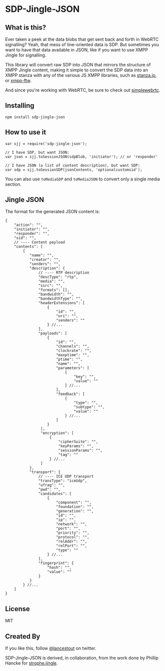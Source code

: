# SDP-Jingle-JSON

## What is this?

Ever taken a peek at the data blobs that get sent back and forth in WebRTC
signalling? Yeah, that mess of line-oriented data is SDP. But sometimes
you want to have that data available in JSON, like if you want to use XMPP
Jingle for signalling.

This library will convert raw SDP into JSON that mirrors the structure of
XMPP Jingle content, making it simple to convert the SDP data into an XMPP 
stanza with any of the various JS XMPP libraries, such as [stanza.io](https://github.com/legastero/stanza.io),
or [xmpp-ftw](https://github.com/lloydwatkin/xmpp-ftw).

And since you're working with WebRTC, be sure to check out
[simplewebrtc](https://simplewebrtc.com).

## Installing

```
npm install sdp-jingle-json
```

## How to use it

```
var sjj = require('sdp-jingle-json');

// I have SDP, but want JSON:
var json = sjj.toSessionJSON(sdpBlob, 'initiator'); // or 'responder'

// I have JSON (a list of content description), but want SDP:
var sdp = sjj.toSessionSDP(jsonContents, 'optionalcustomsid');
```

You can also use `toMediaSDP` and `toMediaJSON` to convert only a single media section.

## Jingle JSON

The format for the generated JSON content is:

```
{
    "action": "",
    "initiator": "",
    "responder": "",
    "sid": "",
    // ---- Content payload
    "contents": [
        {
           "name": "",
           "creator": "",
           "senders": "",
           "description": {
               // ---- RTP description
               "descType": "rtp",
               "media": "",
               "ssrc": "",
               "formats": [],
               "bandwidth": "",
               "bandwidthType": "",
               "headerExtensions": [
                   {
                       "id": "",
                       "uri": "",
                       "senders": ""
                   } //...
               ],
               "payloads": [
                   {
                       "id": "",
                       "channels": "",
                       "clockrate": "",
                       "maxptime": "",
                       "ptime": "",
                       "name": "",
                       "parameters": [
                           {
                               "key": "",
                               "value": ""
                           } //...
                       ],
                       "feedback": [
                           {
                               "type": "",
                               "subtype": "",
                               "value": ""
                           } //...
                       ]
                   }
                ],
                "encryption": [
                    {
                        "cipherSuite": "",
                        "keyParams": "",
                        "sessionParams": "",
                        "tag": ""
                    } //...
                ]
           },
           "transport": {
               // ---- ICE UDP transport
               "transType": "iceUdp",
               "ufrag": "",
               "pwd": "",
               "candidates": [
                   {
                       "component": "",
                       "foundation": "",
                       "generation": "",
                       "id": "",
                       "ip": "",
                       "network": "",
                       "port": "",
                       "priority": "",
                       "protocol": "",
                       "relAddr": "",
                       "relPort": "",
                       "type": ""
                   } //...
               ],
               "fingerprint": {
                   "hash": "",
                   "value": ""
               }
           }
        } //...
    ]
}
```

## License

MIT

## Created By

If you like this, follow [@lancestout](http://twitter.com/lancestout) on twitter.

SDP-Jingle-JSON is derived, in collaboration, from the work done by Phillip Hancke for [strophe.jingle](https://github.com/estos/strophe.jingle).
